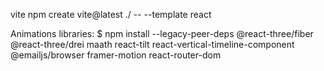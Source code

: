 vite 
npm create vite@latest ./ -- --template react

Animations libraries:
$ npm install --legacy-peer-deps @react-three/fiber @react-three/drei maath react-tilt react-vertical-timeline-component @emailjs/browser framer-motion react-router-dom

